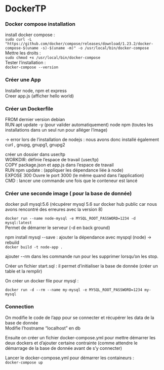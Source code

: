 # DockerTP

### Docker compose installation

install docker compose : \
`sudo curl -L "https://github.com/docker/compose/releases/download/1.23.2/docker-compose-$(uname -s)-$(uname -m)" -o /usr/local/bin/docker-compose` \
Mettre les droits : \
`sudo chmod +x /usr/local/bin/docker-compose` \
Tester l’installation : \
`docker-compose --version`

### Créer une App 

Installer node, npm et express \
Creer app.js (afficher hello world)

### Créer un Dockerfile

FROM dernier version debian \
RUN apt update -y (pour valider automatiquement) node npm (toutes les installations dans un seul run pour alléger l’image)

-> error lors de l’installation de nodejs : nous avons donc installé également curl , gnupg, gnupg1, gnupg2

créer un dossier dans user/tp \
WORKDIR: définie l’espace de travail (user/tp) \
COPY package.json et app.js dans l’espace de travail \
RUN npm update : (appliquer les dépendance liée à node) \
EXPOSE 300 Ouvre le port 3000 (le même quand dans l’application) \
CMD : lancer une commande une fois que le conteneur est lancé

### Créer une seconde image ( pour la base de donnée)

docker pull mysql:5.6 (récupérer mysql 5.6 sur docker hub public car nous avons rencontré des erreures avec la version 8)

`docker run --name node-mysql -e MYSQL_ROOT_PASSWORD=1234 -d mysql:latest`\
Permet de démarrer le serveur (-d en back ground)

npm install mysql --save : ajouter la dépendance avec myspql (node)  -> rebuild \
`docker build -t node-app .`

ajouter --rm dans les commande run pour les supprimer lorsqu’on les stop.

Créer un fichier start.sql : il permet d’initialiser la base de donnée (créer un table et la remplir)

On créer un docker file pour mysql :

`docker run -d --rm --name my-mysql -e MYSQL_ROOT_PASSWORD=1234 my-mysql`

### Connection 

On modifie le code de l’app pour se connecter et récupérer les data de la base de donnée \
Modifie l’hostname “localhost” en db

Ensuite on créer un fichier docker-compose.yml pour mettre démarrer les deux dockers et d’ajouter certaine contrainte (comme attendre le démarrage de la base de donnée avant de s’y connecter)

Lancer le docker-compose.yml pour démarrer les containeurs : \
`docker-compose up`
